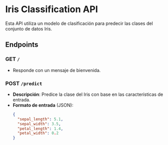# Iris Classification API

Esta API utiliza un modelo de clasificación para predecir las clases del conjunto de datos Iris.

## Endpoints

### GET `/`
- Responde con un mensaje de bienvenida.

### POST `/predict`
- **Descripción**: Predice la clase del Iris con base en las características de entrada.
- **Formato de entrada** (JSON):
  ```json
  {
    "sepal_length": 5.1,
    "sepal_width": 3.5,
    "petal_length": 1.4,
    "petal_width": 0.2
  }

